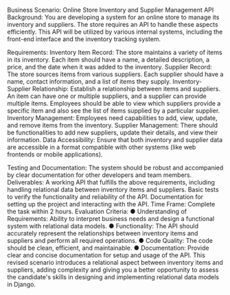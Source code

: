 Business Scenario: Online Store Inventory and Supplier
Management API
Background:
You are developing a system for an online store to manage its inventory and suppliers. The store requires
an API to handle these aspects efficiently. This API will be utilized by various internal systems, including the
front-end interface and the inventory tracking system.

Requirements:
Inventory Item Record:
The store maintains a variety of items in its inventory.
Each item should have a name, a detailed description, a price, and the date when it was added to the
inventory.
Supplier Record:
The store sources items from various suppliers.
Each supplier should have a name, contact information, and a list of items they supply.
Inventory-Supplier Relationship:
Establish a relationship between items and suppliers. An item can have one or multiple suppliers, and a
supplier can provide multiple items.
Employees should be able to view which suppliers provide a specific item and also see the list of items
supplied by a particular supplier.
Inventory Management:
Employees need capabilities to add, view, update, and remove items from the inventory.
Supplier Management:
There should be functionalities to add new suppliers, update their details, and view their information.
Data Accessibility:
Ensure that both inventory and supplier data are accessible in a format compatible with other systems (like
web frontends or mobile applications).

Testing and Documentation:
The system should be robust and accompanied by clear documentation for other developers and team
members.
Deliverables:
A working API that fulfills the above requirements, including handling relational data between inventory
items and suppliers.
Basic tests to verify the functionality and reliability of the API.
Documentation for setting up the project and interacting with the API.
Time Frame:
Complete the task within 2 hours.
Evaluation Criteria:
● Understanding of Requirements: Ability to interpret business needs and design a functional system
with relational data models.
● Functionality: The API should accurately represent the relationships between inventory items and
suppliers and perform all required operations.
● Code Quality: The code should be clean, efficient, and maintainable.
● Documentation: Provide clear and concise documentation for setup and usage of the API.
This revised scenario introduces a relational aspect between inventory items and suppliers, adding
complexity and giving you a better opportunity to assess the candidate's skills in designing and
implementing relational data models in Django.